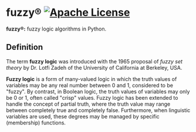 # fuzzy® [![Apache License](https://img.shields.io/badge/license-Apache-blue.svg)](https://github.com/iamprabhat/fuzzy/blob/master/LICENSE)
<b>fuzzy®:</b> fuzzy logic algorithms in Python.

## Definition
The term <b>fuzzy logic</b> was introduced with the 1965 proposal of <i>fuzzy set theory</i> by Dr. Lotfi Zadeh of the University of California at Berkeley, USA.

<b>Fuzzy logic</b> is a form of many-valued logic in which the truth values of variables may be any real number between 0 and 1, considered to be "fuzzy". By contrast, in Boolean logic, the truth values of variables may only be 0 or 1, often called "crisp" values. Fuzzy logic has been extended to handle the concept of partial truth, where the truth value may range between completely true and completely false. Furthermore, when linguistic variables are used, these degrees may be managed by specific (membership) functions.
